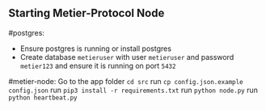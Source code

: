 ## Starting Metier-Protocol Node
#postgres: 
- Ensure postgres is running or install postgres
- Create database `metieruser` with user `metieruser` and password `metier123` and ensure it is running on port `5432`

#metier-node:
Go to the app folder `cd src` 
run `cp config.json.example config.json`
run `pip3 install -r requirements.txt`
run `python node.py`
run `python heartbeat.py`